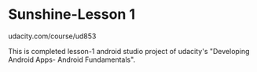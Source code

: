 # Sunshine-Lesson 1
udacity.com/course/ud853

This is completed lesson-1 android studio project of udacity's "Developing Android Apps- Android Fundamentals".
